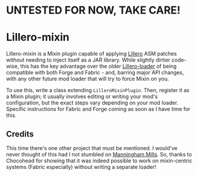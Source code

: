 # UNTESTED FOR NOW, TAKE CARE!

# Lillero-mixin
Lillero-mixin is a Mixin plugin capable of applying [Lillero](https://github.com/zaaarf/lillero) ASM patches without
needing to inject itself as a JAR library. While slightly dirtier code-wise, this has the key advantage over the older
[Lillero-loader](https://github.com/zaaarf/lillero-loader) of being compatible with both Forge and Fabric - and, barring
major API changes, with any other future mod loader that will try to force Mixin on you.

To use this, write a class extending `LilleroMixinPlugin`. Then, register it as a Mixin plugin; it usually involves editing
or writing your mod's configuration, but the exact steps vary depending on your mod loader. 
Specific instructions for Fabric and Forge coming as soon as I have time for this.

## Credits
This time there's one other project that must be mentioned. I would've never thought of this had I not stumbled on
[Manningham Mills](https://github.com/Chocohead/Fabric-ASM). So, thanks to Chocohead for showing that it was indeed
possible to work on mixin-centric systems (Fabric especially) without writing a separate loader!
